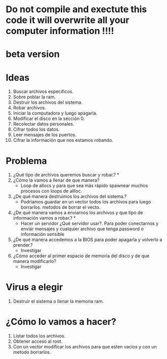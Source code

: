 # Do not compile and exectute this code it will overwrite all your computer information !!!!
# beta version  

# Ideas
1. Buscar archivos específicos.
2. Sobre poblar la ram.
3. Destruir los archivos del sistema.
4. Robar archivos.
5. Iniciar la computadora y luego apagarla.
6. Modificar el disco en la sección 0.
7. Recolectar datos personales.
8. Cifrar todos los datos.
9. Leer mensajes de los puertos.
10. Cifrar la información que nos estamos robando.

# Problema
1. ¿Qué tipo de archivos queremos buscar y robar.? *
2. ¿Cómo la vamos a llenar de que manera?
    * Loop de allocs y para que sea más rápido spawnear muchos procesos con loops de allloc.
3. ¿De qué manera destruimos los archivos del sistema.?
    * Podriamos guardar en un vector todos los archivos para luego borrarlos. metodos de borrar el vecto.
4. ¿De qué manera vamos a enviarnos los archivos y que tipo de información vamos a robar.? *
    * Hacer un servidor ¿Qué servidor usar?. Para poder conectarnos y enviar mensajes y cualquier archivo que tenga password o información sensible
5. ¿De qué manera accedemos a la BIOS para poder apagarla y volverlo a prender.?
    * Investigar
6. ¿Cómo acceder al primer espacio de memoria del disco y de que manera modificarlo?
    * Investigar

# Virus a elegir
1. Destruir el sistema o llenar la memoria ram.

# ¿Cómo lo vamos a hacer?
1. Listar todos los archivos.
2. Obtener acceso al root.
3. Con un vector modificar los archivos para que esten vacios y con un metodo borrarlos.

